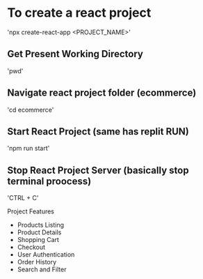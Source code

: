 # To create a react project
'npx create-react-app <PROJECT_NAME>'

## Get Present Working Directory
'pwd'

## Navigate react project folder (ecommerce)
'cd ecommerce'

## Start React Project (same has replit RUN)
'npm run start'

## Stop React Project Server (basically stop terminal proocess)
'CTRL + C'

Project Features
- Products Listing
- Product  Details
- Shopping Cart
- Checkout
- User Authentication
- Order History
- Search and Filter
